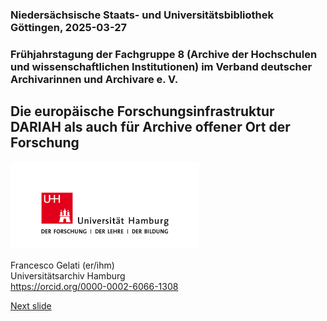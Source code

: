 ### Niedersächsische Staats- und Universitätsbibliothek Göttingen, 2025-03-27 
### Frühjahrstagung der Fachgruppe 8 (Archive der Hochschulen und wissenschaftlichen Institutionen) im Verband deutscher Archivarinnen und Archivare e. V.
## Die europäische Forschungsinfrastruktur DARIAH als auch für Archive offener Ort der Forschung


<a href="https://www.uni-hamburg.de/"><img src="media/uhh.png" alt="LOGO UHH" height="140px"/></a>

Francesco Gelati (er/ihm)  
Universitätsarchiv Hamburg  
https://orcid.org/0000-0002-6066-1308  

[Next slide](02.md)
